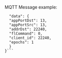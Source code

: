 MQTT Message example:
```{
  "data": {
  "appPortDst": 13,
  "appPortSrc": 13,
  "addrDst": 22240,
  "flCommand": 0,
  "client_id": 22240,
  "epochs": 1
  }
}```